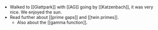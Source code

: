 - Walked to [[Glattpark]] with [[AG]] going by [[Katzenbach]], it was very nice. We enjoyed the sun.
- Read further about [[prime gaps]] and [[twin primes]].
  - Also about the [[gamma function]].
